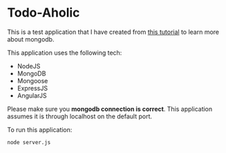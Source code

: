 # Todo-Aholic

This is a test application that I have created from [this tutorial](http://scotch.io/tutorials/javascript/creating-a-single-page-todo-app-with-node-and-angular#frontend-application-with-angular) to learn more about mongodb.

This application uses the following tech:
* NodeJS
* MongoDB
* Mongoose
* ExpressJS
* AngularJS

Please make sure you **mongodb connection is correct**. This application assumes it is through localhost on the default port.

To run this application:

```
node server.js

```
